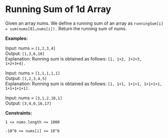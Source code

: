 # Running Sum of 1d Array
Given an array nums. We define a running sum of an array as ```runningSum[i] = sum(nums[0]…nums[i]).```
Return the running sum of nums.

**Examples:** 

Input: nums = ```[1,2,3,4]```\
Output: ```[1,3,6,10]```\
Explanation: Running sum is obtained as follows: ```[1, 1+2, 1+2+3, 1+2+3+4].```

Input: nums = ```[1,1,1,1,1]``` \
Output: ```[1,2,3,4,5]``` \
Explanation: Running sum is obtained as follows: ```[1, 1+1, 1+1+1, 1+1+1+1, 1+1+1+1+1].``` 

Input: nums = ```[3,1,2,10,1]``` \
Output: ```[3,4,6,16,17]```


**Constraints:**

```1 <= nums.length <= 1000```

```-10^6 <= nums[i] <= 10^6```